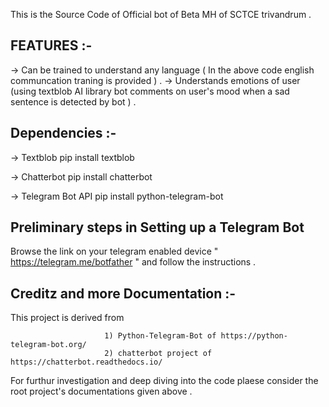 This is the Source Code of Official bot of Beta MH of SCTCE trivandrum . 

FEATURES :-
-----------
-> Can be trained to understand any language  ( In the above code english communcation traning is provided ) .
-> Understands emotions of user (using textblob AI library bot comments on user's mood when a sad sentence is detected by bot ) .

Dependencies :-
------------

-> Textblob 
      pip install textblob

-> Chatterbot
      pip install chatterbot

-> Telegram Bot API 
      pip install python-telegram-bot
      
Preliminary steps in Setting up a Telegram Bot
----------------------------------------------

Browse the link on your telegram enabled device " https://telegram.me/botfather " and follow the instructions .


Creditz and more Documentation :-
------------------------------
This project is derived from 
                     
                         1) Python-Telegram-Bot of https://python-telegram-bot.org/
                         2) chatterbot project of https://chatterbot.readthedocs.io/

For furthur investigation and deep diving into the code plaese consider the root project's documentations given above . 
